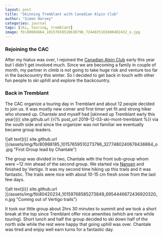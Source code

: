 ```yaml
---
layout: post
title: "Skinning Tremblant with Canadian Alpin Club"
author: "Simon Harvey"
categories: journal
tags: [ski, touring, tremblant]
image: fb\80604664_10157659510638796_7244025165808402432_o.jpg
---
```

### Rejoining the CAC

After my hiatus was over, I rejoined the [Canadian Alpin Club](http://dev.accmontreal.ca/) early this year but I didn't get involved much.  Since we are becoming a family in couple of month, my partner in climb is not going to take huge risk and venture too far in the backcountry this winter.  So I decided to get back in touch with other fun people to ski uphill and explore the backcountry.

### Back in Tremblant

The CAC organize a touring day in Tremblant and about 12 people decided to join us.  It was mostly new comer and first timer yet fit and strong hiker who showed up.  Chantale and myself had [skinned up Tremblant early this year]({{ site.github.url }}{% post_url 2019-12-03-ski-mont-tremblant %}) via the south side and since the organizer was not familiar we eventually became group leaders.

![alt text]({{ site.github.url }}/assets/img/fb/80988185_10157659510273796_3277480240678436864_o.jpg "First Group lead by Chantale")

The group was divided in two, Chantale with the front sub-group whom were ~12 min ahead of the second group.  We started via [Nansen](https://www.tremblant.ca/things-to-do/activities/alpine-touring) and finished by Vertigo.  It was my second time hiking up this trails and it was fantastic.  The trails were nice with about 10-15 cm fresh snow from the last few days.

![alt text]({{ site.github.url }}/assets/img/fb\80420234_10159768585273849_6954446672436920320_n.jpg "Coming out of Vertigo trails")

It took our little group about 2hrs 30 minutes to summit and we took a short break at the top since Tremblant offer nice amenities (which are rare while touring).  Short lunch and half the group decided to ski down half of the north side while the rest were happy that going uphill was over.  Chantale was tired and enjoy well earn turns for a fantastic day.
